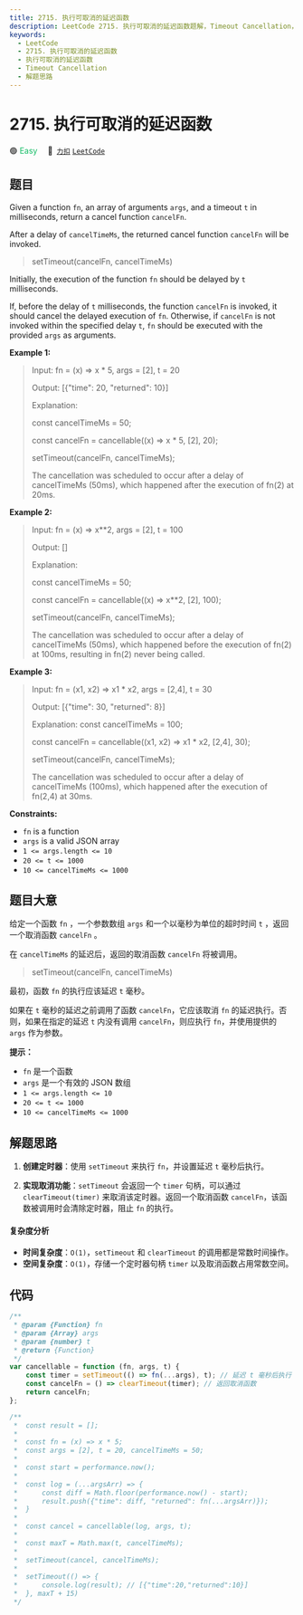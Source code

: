 ```yaml
---
title: 2715. 执行可取消的延迟函数
description: LeetCode 2715. 执行可取消的延迟函数题解，Timeout Cancellation，包含解题思路、复杂度分析以及完整的 JavaScript 代码实现。
keywords:
  - LeetCode
  - 2715. 执行可取消的延迟函数
  - 执行可取消的延迟函数
  - Timeout Cancellation
  - 解题思路
---
```


# 2715. 执行可取消的延迟函数

🟢 <font color=#15bd66>Easy</font>&emsp; 🔗&ensp;[`力扣`](https://leetcode.cn/problems/timeout-cancellation) [`LeetCode`](https://leetcode.com/problems/timeout-cancellation)

## 题目

Given a function `fn`, an array of arguments `args`, and a timeout `t` in
milliseconds, return a cancel function `cancelFn`.

After a delay of `cancelTimeMs`, the returned cancel function `cancelFn` will
be invoked.

> setTimeout(cancelFn, cancelTimeMs)

Initially, the execution of the function `fn` should be delayed by `t`
milliseconds.

If, before the delay of `t` milliseconds, the function `cancelFn` is invoked,
it should cancel the delayed execution of `fn`. Otherwise, if `cancelFn` is
not invoked within the specified delay `t`, `fn` should be executed with the
provided `args` as arguments.

**Example 1:**

> Input: fn = (x) => x \* 5, args = [2], t = 20
>
> Output: [{"time": 20, "returned": 10}]
>
> Explanation:
>
> const cancelTimeMs = 50;
>
> const cancelFn = cancellable((x) => x \* 5, [2], 20);
>
> setTimeout(cancelFn, cancelTimeMs);
>
> The cancellation was scheduled to occur after a delay of cancelTimeMs (50ms), which happened after the execution of fn(2) at 20ms.

**Example 2:**

> Input: fn = (x) => x\*\*2, args = [2], t = 100
>
> Output: []
>
> Explanation:
>
> const cancelTimeMs = 50;
>
> const cancelFn = cancellable((x) => x\*\*2, [2], 100);
>
> setTimeout(cancelFn, cancelTimeMs);
>
> The cancellation was scheduled to occur after a delay of cancelTimeMs (50ms), which happened before the execution of fn(2) at 100ms, resulting in fn(2) never being called.

**Example 3:**

> Input: fn = (x1, x2) => x1 \* x2, args = [2,4], t = 30
>
> Output: [{"time": 30, "returned": 8}]
>
> Explanation: const cancelTimeMs = 100;
>
> const cancelFn = cancellable((x1, x2) => x1 \* x2, [2,4], 30);
>
> setTimeout(cancelFn, cancelTimeMs);
>
> The cancellation was scheduled to occur after a delay of cancelTimeMs (100ms), which happened after the execution of fn(2,4) at 30ms.

**Constraints:**

- `fn` is a function
- `args` is a valid JSON array
- `1 <= args.length <= 10`
- `20 <= t <= 1000`
- `10 <= cancelTimeMs <= 1000`

## 题目大意

给定一个函数 `fn` ，一个参数数组 `args` 和一个以毫秒为单位的超时时间 `t` ，返回一个取消函数 `cancelFn` 。

在 `cancelTimeMs` 的延迟后，返回的取消函数 `cancelFn` 将被调用。

> setTimeout(cancelFn, cancelTimeMs)

最初，函数 `fn` 的执行应该延迟 `t` 毫秒。

如果在 `t` 毫秒的延迟之前调用了函数 `cancelFn`，它应该取消 `fn` 的延迟执行。否则，如果在指定的延迟 `t` 内没有调用
`cancelFn`，则应执行 `fn`，并使用提供的 `args` 作为参数。

**提示：**

- `fn` 是一个函数
- `args` 是一个有效的 JSON 数组
- `1 <= args.length <= 10`
- `20 <= t <= 1000`
- `10 <= cancelTimeMs <= 1000`

## 解题思路

1. **创建定时器**：使用 `setTimeout` 来执行 `fn`，并设置延迟 `t` 毫秒后执行。

2. **实现取消功能**：`setTimeout` 会返回一个 `timer` 句柄，可以通过 `clearTimeout(timer)` 来取消该定时器。返回一个取消函数 `cancelFn`，该函数被调用时会清除定时器，阻止 `fn` 的执行。

#### 复杂度分析

- **时间复杂度**：`O(1)`，`setTimeout` 和 `clearTimeout` 的调用都是常数时间操作。
- **空间复杂度**：`O(1)`，存储一个定时器句柄 `timer` 以及取消函数占用常数空间。

## 代码

```javascript
/**
 * @param {Function} fn
 * @param {Array} args
 * @param {number} t
 * @return {Function}
 */
var cancellable = function (fn, args, t) {
	const timer = setTimeout(() => fn(...args), t); // 延迟 t 毫秒后执行 fn
	const cancelFn = () => clearTimeout(timer); // 返回取消函数
	return cancelFn;
};

/**
 *  const result = [];
 *
 *  const fn = (x) => x * 5;
 *  const args = [2], t = 20, cancelTimeMs = 50;
 *
 *  const start = performance.now();
 *
 *  const log = (...argsArr) => {
 *      const diff = Math.floor(performance.now() - start);
 *      result.push({"time": diff, "returned": fn(...argsArr)});
 *  }
 *
 *  const cancel = cancellable(log, args, t);
 *
 *  const maxT = Math.max(t, cancelTimeMs);
 *
 *  setTimeout(cancel, cancelTimeMs);
 *
 *  setTimeout(() => {
 *      console.log(result); // [{"time":20,"returned":10}]
 *  }, maxT + 15)
 */
```
